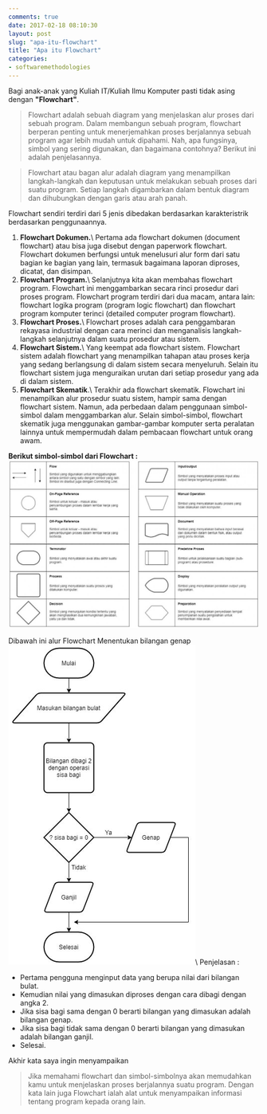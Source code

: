 ```yaml
---
comments: true
date: 2017-02-18 08:10:30
layout: post
slug: "apa-itu-flowchart"
title: "Apa itu Flowchart"
categories:
- softwaremethodologies
---
```


Bagi anak-anak yang Kuliah IT/Kuliah Ilmu Komputer pasti tidak asing dengan **"Flowchart"**.
> Flowchart adalah sebuah diagram yang menjelaskan alur proses dari sebuah program. Dalam membangun sebuah program, flowchart berperan penting untuk menerjemahkan proses berjalannya sebuah program agar lebih mudah untuk dipahami. Nah, apa fungsinya, simbol yang sering digunakan, dan bagaimana contohnya? Berikut ini adalah penjelasannya.

> Flowchart atau bagan alur adalah diagram yang menampilkan langkah-langkah dan keputusan untuk melakukan sebuah proses dari suatu program. Setiap langkah digambarkan dalam bentuk diagram dan dihubungkan dengan garis atau arah panah.
<!--more-->

Flowchart sendiri terdiri dari 5 jenis dibedakan berdasarkan karakteristrik berdasarkan penggunaannya.
1.  **Flowchart Dokumen.**\\
    Pertama ada flowchart dokumen (document flowchart) atau bisa juga disebut dengan paperwork flowchart. Flowchart dokumen berfungsi untuk menelusuri alur form dari satu bagian ke bagian yang lain, termasuk bagaimana laporan diproses, dicatat, dan disimpan.
2.  **Flowchart Program.**\\
    Selanjutnya kita akan membahas flowchart program. Flowchart ini menggambarkan secara rinci prosedur dari proses program. Flowchart program terdiri dari dua macam, antara lain: flowchart logika program (program logic flowchart) dan flowchart program komputer terinci (detailed computer program flowchart).
3.  **Flowchart Proses.**\\
    Flowchart proses adalah cara penggambaran rekayasa industrial dengan cara merinci dan menganalisis langkah-langkah selanjutnya dalam suatu prosedur atau sistem.
4.  **Flowchart Sistem.**\\
    Yang keempat ada flowchart sistem. Flowchart sistem adalah flowchart yang menampilkan tahapan atau proses kerja yang sedang berlangsung di dalam sistem secara menyeluruh. Selain itu flowchart sistem juga menguraikan urutan dari setiap prosedur yang ada di dalam sistem.
5.  **Flowchart Skematik**.\\
    Terakhir ada flowchart skematik. Flowchart ini menampilkan alur prosedur suatu sistem, hampir sama dengan flowchart sistem. Namun, ada perbedaan dalam penggunaan simbol-simbol dalam menggambarkan alur. Selain simbol-simbol, flowchart skematik juga menggunakan gambar-gambar komputer serta peralatan lainnya untuk mempermudah dalam pembacaan flowchart untuk orang awam.

**Berikut simbol-simbol dari Flowchart :**
[![Simbol-simbol Flowchart](/images/uploads/2017/02-18/Simbol-flowchart.jpg)](/images/uploads/2017/02-18/Simbol-flowchart.jpg)

Dibawah ini alur Flowchart Menentukan bilangan genap
[![Flowchart bilangan genap](/images/uploads/2017/02-18/Contoh-flowchart-menentukan-bilangan-genap.jpg)](/images/uploads/2017/02-18/Contoh-flowchart-menentukan-bilangan-genap.jpg)\\
Penjelasan : 
- Pertama pengguna menginput data yang berupa nilai dari bilangan bulat.
- Kemudian nilai yang dimasukan diproses dengan cara dibagi dengan angka 2.
- Jika sisa bagi sama dengan 0 berarti bilangan yang dimasukan adalah bilangan genap.
- Jika sisa bagi tidak sama dengan 0 berarti bilangan yang dimasukan adalah bilangan ganjil.
- Selesai.

Akhir kata saya ingin menyampaikan 
> Jika memahami flowchart dan simbol-simbolnya akan memudahkan kamu untuk menjelaskan proses berjalannya suatu program. Dengan kata lain juga Flowchart ialah alat untuk menyampaikan informasi tentang program kepada orang lain.
